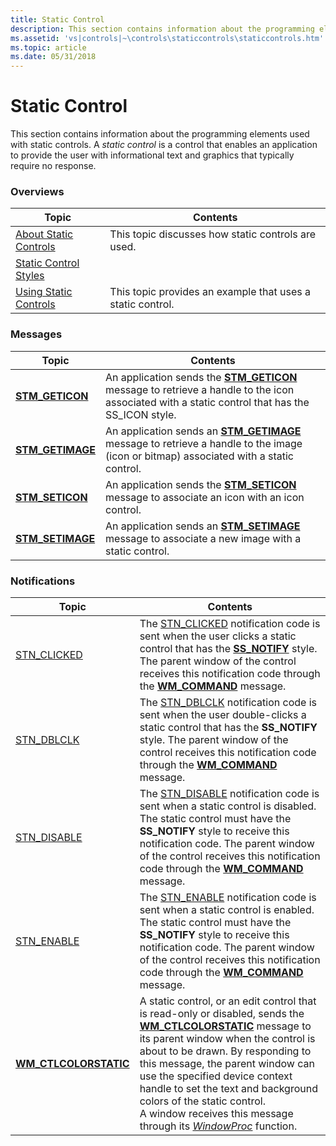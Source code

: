 ```yaml
---
title: Static Control
description: This section contains information about the programming elements used with static controls. A static control is a control that enables an application to provide the user with informational text and graphics that typically require no response.
ms.assetid: 'vs|controls|~\controls\staticcontrols\staticcontrols.htm'
ms.topic: article
ms.date: 05/31/2018
---
```


# Static Control

This section contains information about the programming elements used with static controls. A *static control* is a control that enables an application to provide the user with informational text and graphics that typically require no response.

### Overviews



| Topic                                              | Contents                                                              |
|----------------------------------------------------|-----------------------------------------------------------------------|
| [About Static Controls](about-static-controls.md) | This topic discusses how static controls are used.<br/>         |
| [Static Control Styles](static-control-styles.md) |                                                                       |
| [Using Static Controls](using-static-controls.md) | This topic provides an example that uses a static control.<br/> |



 

### Messages



| Topic                                 | Contents                                                                                                                                                                        |
|---------------------------------------|---------------------------------------------------------------------------------------------------------------------------------------------------------------------------------|
| [**STM\_GETICON**](stm-geticon.md)   | An application sends the [**STM\_GETICON**](stm-geticon.md) message to retrieve a handle to the icon associated with a static control that has the SS\_ICON style. <br/> |
| [**STM\_GETIMAGE**](stm-getimage.md) | An application sends an [**STM\_GETIMAGE**](stm-getimage.md) message to retrieve a handle to the image (icon or bitmap) associated with a static control. <br/>          |
| [**STM\_SETICON**](stm-seticon.md)   | An application sends the [**STM\_SETICON**](stm-seticon.md) message to associate an icon with an icon control. <br/>                                                     |
| [**STM\_SETIMAGE**](stm-setimage.md) | An application sends an [**STM\_SETIMAGE**](stm-setimage.md) message to associate a new image with a static control.<br/>                                                |



 

### Notifications



| Topic                                           | Contents                                                                                                                                                                                                                                                                                                                                                                                                                                                                   |
|-------------------------------------------------|----------------------------------------------------------------------------------------------------------------------------------------------------------------------------------------------------------------------------------------------------------------------------------------------------------------------------------------------------------------------------------------------------------------------------------------------------------------------------|
| [STN\_CLICKED](stn-clicked.md)                 | The [STN\_CLICKED](stn-clicked.md) notification code is sent when the user clicks a static control that has the [**SS\_NOTIFY**](static-control-styles.md) style. The parent window of the control receives this notification code through the [**WM\_COMMAND**](https://msdn.microsoft.com/library/windows/desktop/ms647591) message.<br/>                                                                                                                                                                  |
| [STN\_DBLCLK](stn-dblclk.md)                   | The [STN\_DBLCLK](stn-dblclk.md) notification code is sent when the user double-clicks a static control that has the **SS\_NOTIFY** style. The parent window of the control receives this notification code through the [**WM\_COMMAND**](https://msdn.microsoft.com/library/windows/desktop/ms647591) message.<br/>                                                                                                                                                                                          |
| [STN\_DISABLE](stn-disable.md)                 | The [STN\_DISABLE](stn-disable.md) notification code is sent when a static control is disabled. The static control must have the **SS\_NOTIFY** style to receive this notification code. The parent window of the control receives this notification code through the [**WM\_COMMAND**](https://msdn.microsoft.com/library/windows/desktop/ms647591) message.<br/>                                                                                                                                            |
| [STN\_ENABLE](stn-enable.md)                   | The [STN\_ENABLE](stn-enable.md) notification code is sent when a static control is enabled. The static control must have the **SS\_NOTIFY** style to receive this notification code. The parent window of the control receives this notification code through the [**WM\_COMMAND**](https://msdn.microsoft.com/library/windows/desktop/ms647591) message.<br/>                                                                                                                                               |
| [**WM\_CTLCOLORSTATIC**](wm-ctlcolorstatic.md) | A static control, or an edit control that is read-only or disabled, sends the [**WM\_CTLCOLORSTATIC**](wm-ctlcolorstatic.md) message to its parent window when the control is about to be drawn. By responding to this message, the parent window can use the specified device context handle to set the text and background colors of the static control. <br/> A window receives this message through its [*WindowProc*](https://msdn.microsoft.com/library/windows/desktop/ms633573) function. <br/> |



 

 

 





